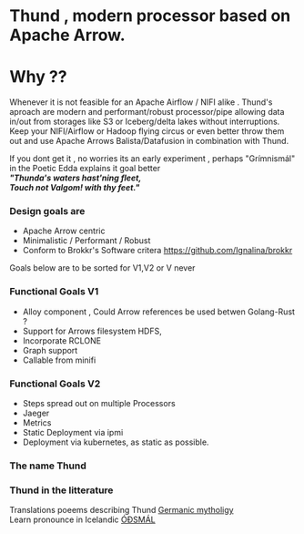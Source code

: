 # Thund , modern processor based on Apache Arrow. 

# Why ??
Whenever it is not feasible for an Apache Airflow / NIFI alike . 
Thund's aproach are modern and performant/robust processor/pipe allowing data in/out from storages like S3 or Iceberg/delta lakes without interruptions. Keep your NIFI/Airflow or Hadoop flying circus or even better throw them out and use Apache Arrows Balista/Datafusion in combination with Thund. 


If you dont get it , no worries its an early experiment , perhaps "Grímnismál" in the Poetic Edda explains it goal better  
*__"Thunda's waters hast'ning fleet,__*  
*__Touch not Valgom! with thy feet."__*


### Design goals are
* Apache Arrow centric
* Minimalistic / Performant / Robust
* Conform to  Brokkr's Software critera https://github.com/Ignalina/brokkr


Goals below are to be sorted for V1,V2 or V never

### Functional Goals  V1 
* Alloy component , Could Arrow references be used betwen Golang-Rust ?
* Support for Arrows filesystem HDFS,
* Incorporate RCLONE
* Graph support
* Callable from minifi

### Functional Goals V2

* Steps spread out on multiple Processors
* Jaeger 
* Metrics
* Static Deployment via ipmi
* Deployment via kubernetes, as static as possible.

### The name Thund


### Thund in the litterature
Translations poeems describing Thund [Germanic mytholigy](http://www.germanicmythology.com/PoeticEdda/GRM21.html)  
Learn pronounce in Icelandic [ÓÐSMÁL](https://odsmal.org/thund-thund-mythological-river)  


